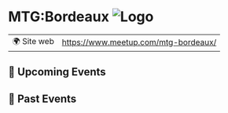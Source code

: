 # MTG:Bordeaux ![Logo](https://example.com/logo-mtg:bordeaux.png)

|                                |     |
| ------------------------------ | --- |
| 🌍 Site web                    | https://www.meetup.com/mtg-bordeaux/ |

<!-- EVENTS:START -->
## 📅 Upcoming Events

## 📆 Past Events
<!-- EVENTS:END -->